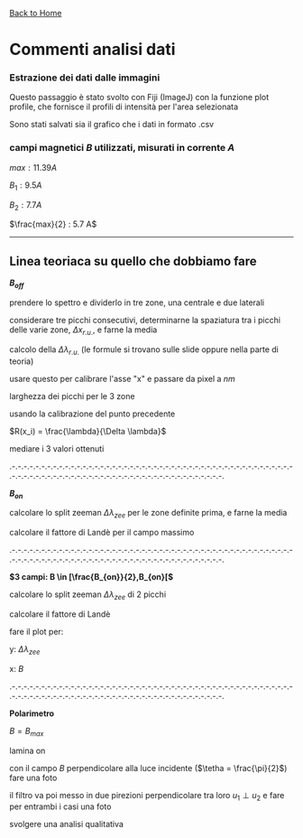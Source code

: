 [Back to Home](readMe.md)

# Commenti analisi dati

### Estrazione dei dati dalle immagini

Questo passaggio è stato svolto con Fiji (ImageJ) con la funzione plot profile, che fornisce il profili di intensità per l'area selezionata

Sono stati salvati sia il grafico che i dati in formato .csv


### campi magnetici $B$ utilizzati, misurati in corrente $A$

$max : 11.39 A$

$B_1 : 9.5 A$

$B_2 : 7.7 A$

$\frac{max}{2} : 5.7 A$


---

## Linea teoriaca su quello che dobbiamo fare

**$B_{off}$**

prendere lo spettro e dividerlo in tre zone, una centrale e due laterali

considerare tre picchi consecutivi, determinarne la spaziatura tra i picchi delle varie zone, $\Delta x_{r.u.}$, e farne la media


calcolo della $\Delta \lambda _{r.u.}$ (le formule si trovano sulle slide oppure nella parte di teoria)

usare questo per calibrare l'asse "x" e passare da pixel a $nm$


larghezza dei picchi per le 3 zone

usando la calibrazione del punto precedente

$R(x_i) = \frac{\lambda}{\Delta \lambda}$

mediare i 3 valori ottenuti

.-.-.-.-.-.-.-.-.-.-.-.-.-.-.-.-.-.-.-.-.-.-.-.-.-.-.-.-.-.-.-.-.-.-.-.-.-.-.-.-.-.-.-.-.-.-.-.-.-.-.-.-.-.-.-.-.-.-.-.-.-.-.-.-.-.-.-.-.-.-.-.-.-.-.-.-.-.-.-.-.-.-.-.-. 

**$B_{on}$**

calcolare lo split zeeman $\Delta \lambda _{zee}$ per le zone definite prima, e farne la media

calcolare il fattore di Landè per il campo massimo

.-.-.-.-.-.-.-.-.-.-.-.-.-.-.-.-.-.-.-.-.-.-.-.-.-.-.-.-.-.-.-.-.-.-.-.-.-.-.-.-.-.-.-.-.-.-.-.-.-.-.-.-.-.-.-.-.-.-.-.-.-.-.-.-.-.-.-.-.-.-.-.-.-.-.-.-.-.-.-.-.-.-.-.-.

**$3 campi: B \in [\frac{B_{on}}{2},B_{on}[$**

calcolare lo split zeeman $\Delta \lambda _{zee}$ di 2 picchi

calcolare il fattore di Landè

fare il plot per:

y: $\Delta \lambda _{zee}$

x: $B$

.-.-.-.-.-.-.-.-.-.-.-.-.-.-.-.-.-.-.-.-.-.-.-.-.-.-.-.-.-.-.-.-.-.-.-.-.-.-.-.-.-.-.-.-.-.-.-.-.-.-.-.-.-.-.-.-.-.-.-.-.-.-.-.-.-.-.-.-.-.-.-.-.-.-.-.-.-.-.-.-.-.-.-.-.

**Polarimetro**

$B = B_{max}$

lamina on

con il campo $B$ perpendicolare alla luce incidente ($\tetha = \frac{\pi}{2}$) fare una foto

il filtro va poi messo in due pirezioni perpendicolare tra loro $u_1 \perp u_2$ e fare per entrambi i casi una foto

svolgere una analisi qualitativa







